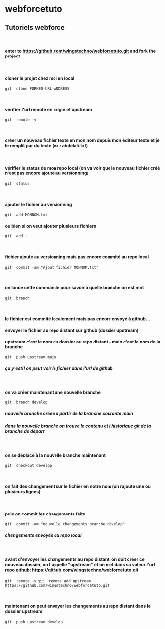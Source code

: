 # webforcetuto
## Tutoriels webforce

<p>&nbsp;</p>

#### enter to https://github.com/wingstechno/webforcetuto.git and fork the project

<p>&nbsp;</p>

#### cloner le projet chez moi en local
```git  clone FORKED-URL-ADDRESS```

<p>&nbsp;</p>

#### vérifier l'url remote en origin et upstream
```git  remote -v```

<p>&nbsp;</p>

#### créer un nouveau fichier texte en mon nom depuis mon éditeur texte et je le remplit par du texte (ex : abdelali.txt)

<p>&nbsp;</p>

#### vérifier le status de mon repo local (on va voir que le nouveau fichier créé n'est pas encore ajouté au versionning)
```git  status```

<p>&nbsp;</p>

#### ajouter le fichier au versionning
```git  add MONNOM.txt```
#### ou bien si on veut ajouter plusieurs fichiers
```git  add .```

<p>&nbsp;</p>

#### fichier ajouté au versionning mais pas encore commité au repo local
```git  commit -am "Ajout fichier MONNOM.txt"```

<p>&nbsp;</p>

#### on lance cette commande pour savoir à quelle branche on est mnt
```git  branch```

<p>&nbsp;</p>

#### le fichier est commité localement mais pas encore envoyé à github...
#### envoyer le fichier au repo distant sur github (dossier upstream)
#### upstream c'est le nom du dossier au repo distant - main c'est le nom de la branche
```git  push upstream main```
##### ça y'est!! on peut voir le fichier dans l'url de github

<p>&nbsp;</p>

#### on va créer maintenant une nouvelle branche
```git  branch develop```
##### nouvelle branche créée à partir de la branche courante main
##### dans la nouvelle branche on trouve le contenu et l'historique git de la branche de départ

<p>&nbsp;</p>

#### on se déplace à la nouvelle branche maintenant
```git  checkout develop```

<p>&nbsp;</p>

#### on fait des changement sur le fichier en notre nom (on rajoute une ou plusieurs lignes)

<p>&nbsp;</p>

#### puis on commit les changements faits
```git  commit -am "nouvelle changements branche develop"```
##### chengements envoyés au repo local

<p>&nbsp;</p>

#### avant d'envoyer les changements au repo distant, on doit créer ce nouveau dossier, on l'appelle "upstream" et on met dans sa valeur l'url repo github: https://github.com/wingstechno/webforcetuto.git
```git  remote -v```
```git  remote add upstream https://github.com/wingstechno/webforcetuto.git```

<p>&nbsp;</p>

#### maintenant on peut envoyer les changements au repo distant dans le dossier upstream
```git  push upstream develop```